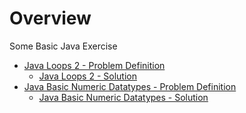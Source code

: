 
# Overview 

Some Basic Java Exercise 
- [Java Loops 2 - Problem Definition](https://www.hackerrank.com/challenges/java-loops/problem)
  - [Java Loops 2 - Solution](java_loops_2.java)
- [Java Basic Numeric Datatypes - Problem Definition](https://www.hackerrank.com/challenges/java-datatypes/problem)
  - [Java Basic Numeric Datatypes - Solution](java_numeric_datatypes1.java)


